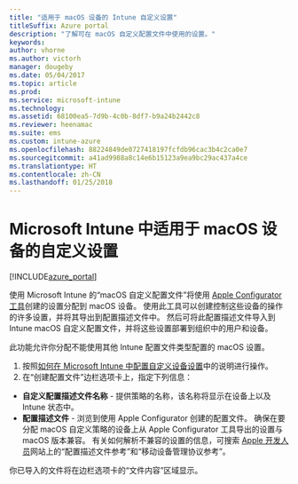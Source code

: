 ```yaml
---
title: "适用于 macOS 设备的 Intune 自定义设置"
titleSuffix: Azure portal
description: "了解可在 macOS 自定义配置文件中使用的设置。"
keywords: 
author: vhorne
ms.author: victorh
manager: dougeby
ms.date: 05/04/2017
ms.topic: article
ms.prod: 
ms.service: microsoft-intune
ms.technology: 
ms.assetid: 68100ea5-7d9b-4c0b-8df7-b9a24b2442c8
ms.reviewer: heenamac
ms.suite: ems
ms.custom: intune-azure
ms.openlocfilehash: 88224849de0727418197fcfdb96cac3b4c2ca0e7
ms.sourcegitcommit: a41ad9988a8c14e6b15123a9ea9bc29ac437a4ce
ms.translationtype: HT
ms.contentlocale: zh-CN
ms.lasthandoff: 01/25/2018
---
```

# <a name="custom-settings-for-macos-devices-in-microsoft-intune"></a>Microsoft Intune 中适用于 macOS 设备的自定义设置

[!INCLUDE[azure_portal](./includes/azure_portal.md)]

使用 Microsoft Intune 的“macOS 自定义配置文件”将使用 [Apple Configurator 工具](https://itunes.apple.com/app/apple-configurator-2/id1037126344?mt=12)创建的设置分配到 macOS 设备。 使用此工具可以创建控制这些设备的操作的许多设置，并将其导出到配置描述文件中。 然后可将此配置描述文件导入到 Intune macOS 自定义配置文件，并将这些设置部署到组织中的用户和设备。

此功能允许你分配不能使用其他 Intune 配置文件类型配置的 macOS 设置。


1. 按照[如何在 Microsoft Intune 中配置自定义设备设置](custom-settings-configure.md)中的说明进行操作。
2. 在“创建配置文件”边栏选项卡上，指定下列信息：

- **自定义配置描述文件名称** - 提供策略的名称，该名称将显示在设备上以及 Intune 状态中。
- **配置描述文件** - 浏览到使用 Apple Configurator 创建的配置文件。
确保在要分配 macOS 自定义策略的设备上从 Apple Configurator 工具导出的设置与 macOS 版本兼容。 有关如何解析不兼容的设置的信息，可搜索 [Apple 开发人员](https://developer.apple.com/)网站上的“配置描述文件参考”和“移动设备管理协议参考”。

你已导入的文件将在边栏选项卡的“文件内容”区域显示。
